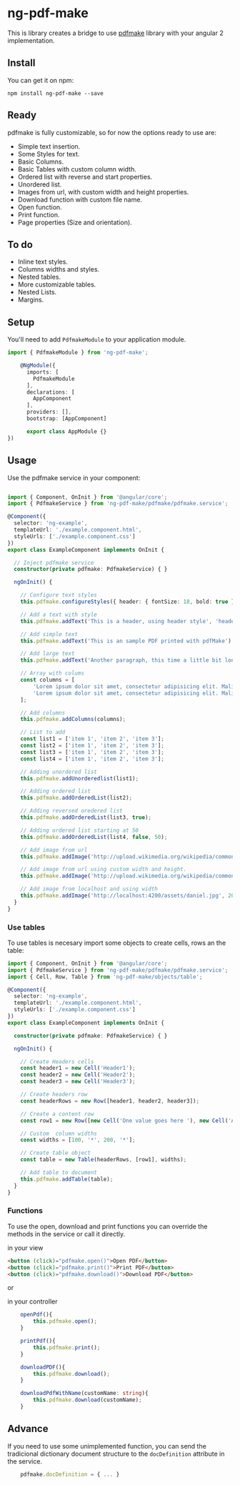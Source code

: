 # ng-pdf-make

This is library creates a bridge to use [pdfmake](http://pdfmake.org) library with your
angular 2 implementation.

## Install

You can get it on npm:

`npm install ng-pdf-make --save`

## Ready

pdfmake is fully customizable, so for now the options ready to use are:
- Simple text insertion.
- Some Styles for text.
- Basic Columns.
- Basic Tables with custom column width.
- Ordered list with reverse and start properties.
- Unordered list.
- Images from url, with custom width and height properties.
- Download function with custom file name.
- Open function.
- Print function.
- Page properties (Size and orientation).

## To do
- Inline text styles.
- Columns widths and styles.
- Nested tables.
- More customizable tables.
- Nested Lists.
- Margins.

## Setup

You'll need to add `PdfmakeModule` to your application module.

```typescript
import { PdfmakeModule } from 'ng-pdf-make';

    @NgModule({
      imports: [
        PdfmakeModule
      ],
      declarations: [
        AppComponent
      ],
      providers: [],
      bootstrap: [AppComponent]

      export class AppModule {}
})
```

## Usage

Use the pdfmake service in your component:

```typescript

import { Component, OnInit } from '@angular/core';
import { PdfmakeService } from 'ng-pdf-make/pdfmake/pdfmake.service';

@Component({
  selector: 'ng-example',
  templateUrl: './example.component.html',
  styleUrls: ['./example.component.css']
})
export class ExampleComponent implements OnInit {

  // Inject pdfmake service
  constructor(private pdfmake: PdfmakeService) { }

  ngOnInit() {

    // Configure text styles  
    this.pdfmake.configureStyles({ header: { fontSize: 18, bold: true } });

    // Add a text with style
    this.pdfmake.addText('This is a header, using header style', 'header');

    // Add simple text
    this.pdfmake.addText('This is an sample PDF printed with pdfMake');

    // Add large text
    this.pdfmake.addText('Another paragraph, this time a little bit longer to make sure, this line will be divided into at least two lines');

    // Array with colums
    const columns = [
        'Lorem ipsum dolor sit amet, consectetur adipisicing elit. Malit profecta versatur nomine ocurreret multavit, officiis viveremus aeternum superstitio suspicor alia nostram, quando nostros congressus susceperant concederetur leguntur iam, vigiliae democritea tantopere causae, atilii plerumque ipsas potitur pertineant multis rem quaeri pro, legendum didicisse credere ex maluisset per videtis. Cur discordans praetereat aliae ruinae dirigentur orestem eodem, praetermittenda divinum. Collegisti, deteriora malint loquuntur officii cotidie finitas referri doleamus ambigua acute. Adhaesiones ratione beate arbitraretur detractis perdiscere, constituant hostis polyaeno. Diu concederetur.',
        'Lorem ipsum dolor sit amet, consectetur adipisicing elit. Malit profecta versatur nomine ocurreret multavit, officiis viveremus aeternum superstitio suspicor alia nostram, quando nostros congressus susceperant concederetur leguntur iam, vigiliae democritea tantopere causae, atilii plerumque ipsas potitur pertineant multis rem quaeri pro, legendum didicisse credere ex maluisset per videtis. Cur discordans praetereat aliae ruinae dirigentur orestem eodem, praetermittenda divinum. Collegisti, deteriora malint loquuntur officii cotidie finitas referri doleamus ambigua acute. Adhaesiones ratione beate arbitraretur detractis perdiscere, constituant hostis polyaeno. Diu concederetur.',
    ];

    // Add columns
    this.pdfmake.addColumns(columns);

    // List to add
    const list1 = ['item 1', 'item 2', 'item 3'];
    const list2 = ['item 1', 'item 2', 'item 3'];
    const list3 = ['item 1', 'item 2', 'item 3'];
    const list4 = ['item 1', 'item 2', 'item 3'];

    // Adding unordered list
    this.pdfmake.addUnorderedlist(list1);

    // Adding ordered list
    this.pdfmake.addOrderedList(list2);

    // Adding reversed oredered list
    this.pdfmake.addOrderedList(list3, true);

    // Adding ordered list starting at 50
    this.pdfmake.addOrderedList(list4, false, 50);

    // Add image from url
    this.pdfmake.addImage('http://upload.wikimedia.org/wikipedia/commons/4/4a/Logo_2013_Google.png');

    // Add image from url using custom width and height.
    this.pdfmake.addImage('http://upload.wikimedia.org/wikipedia/commons/4/4a/Logo_2013_Google.png', 300, 150);

    // Add image from localhost and using width
    this.pdfmake.addImage('http://localhost:4200/assets/daniel.jpg', 200);
  }
}

```

### Use tables
To use tables is necesary import some objects to create cells, rows an the table:

```typescript
import { Component, OnInit } from '@angular/core';
import { PdfmakeService } from 'ng-pdf-make/pdfmake/pdfmake.service';
import { Cell, Row, Table } from 'ng-pdf-make/objects/table';

@Component({
  selector: 'ng-example',
  templateUrl: './example.component.html',
  styleUrls: ['./example.component.css']
})
export class ExampleComponent implements OnInit {

  constructor(private pdfmake: PdfmakeService) { }

  ngOnInit() {

    // Create Headers cells
    const header1 = new Cell('Header1');
    const header2 = new Cell('Header2');
    const header3 = new Cell('Header3');

    // Create headers row
    const headerRows = new Row([header1, header2, header3]);

    // Create a content row
    const row1 = new Row([new Cell('One value goes here '), new Cell('Another one here'), new Cell('OK?')]);

    // Custom  column widths
    const widths = [100, '*', 200, '*'];

    // Create table object
    const table = new Table(headerRows, [row1], widths);

    // Add table to document
    this.pdfmake.addTable(table);
  }
}

```

### Functions
To use the open, download and print functions you can override the methods in the service or call it directly.

in your view
```html
<button (click)="pdfmake.open()">Open PDF</button>
<button (click)="pdfmake.print()">Print PDF</button>
<button (click)="pdfmake.download()">Download PDF</button>
```

or 

in your controller

```typescript
    openPdf(){
        this.pdfmake.open();
    }

    printPdf(){
        this.pdfmake.print();
    }

    downloadPDF(){
        this.pdfmake.download();
    }

    downloadPdfWithName(customName: string){
        this.pdfmake.download(customName);
    }
```

## Advance

If you need to use some unimplemented function, you can send the tradicional dictionary document structure to the `docDefinition` attribute in the service.

```typescript
    pdfmake.docDefinition = { ... }
```
